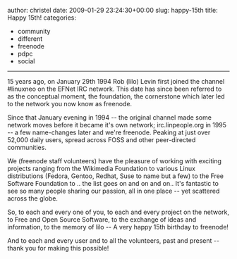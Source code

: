 author: christel
date: 2009-01-29 23:24:30+00:00
slug: happy-15th
title: Happy 15th!
categories:
- community
- different
- freenode
- pdpc
- social
---
15 years ago, on January 29th 1994 Rob (lilo) Levin first joined the channel #linuxneo on the EFNet IRC network. This date has since been referred to as the conceptual moment, the foundation, the cornerstone which later led to the network you now know as freenode.

Since that January evening in 1994 -- the original channel made some network moves before it became it's own network; irc.linpeople.org in 1995 -- a few name-changes later and we're freenode. Peaking at just over 52,000 daily users, spread across FOSS and other peer-directed communities.

We (freenode staff volunteers) have the pleasure of working with exciting projects ranging from the Wikimedia Foundation to various Linux distributions (Fedora, Gentoo, Redhat, Suse to name but a few) to the Free Software Foundation to .. the list goes on and on and on.. It's fantastic to see so many people sharing our passion, all in one place -- yet scattered across the globe.

So, to each and every one of you, to each and every project on the network, to Free and Open Source Software, to the exchange of ideas and information, to the memory of lilo -- A very happy 15th birthday to freenode!

And to each and every user and to all the volunteers, past and present -- thank you for making this possible!
